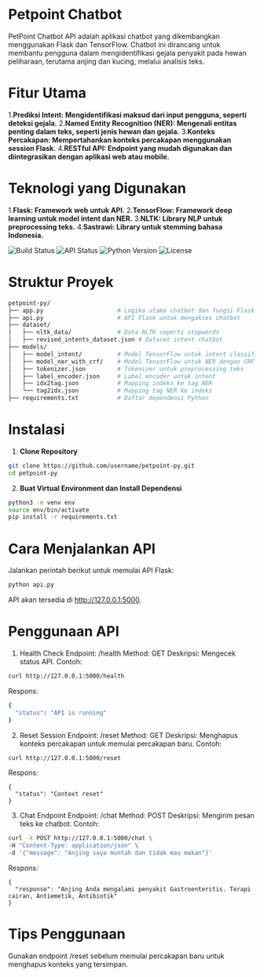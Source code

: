 # Petpoint Chatbot
PetPoint Chatbot API adalah aplikasi chatbot yang dikembangkan menggunakan Flask dan TensorFlow. Chatbot ini dirancang untuk membantu pengguna dalam mengidentifikasi gejala penyakit pada hewan peliharaan, terutama anjing dan kucing, melalui analisis teks.

# Fitur Utama
1.**Prediksi Intent: Mengidentifikasi maksud dari input pengguna, seperti deteksi gejala.**
2.**Named Entity Recognition (NER): Mengenali entitas penting dalam teks, seperti jenis hewan dan gejala.**
3.**Konteks Percakapan: Mempertahankan konteks percakapan menggunakan session Flask.**
4.**RESTful API: Endpoint yang mudah digunakan dan diintegrasikan dengan aplikasi web atau mobile.**

# Teknologi yang Digunakan
1.**Flask: Framework web untuk API.**
2.**TensorFlow: Framework deep learning untuk model intent dan NER.**
3.**NLTK: Library NLP untuk preprocessing teks.**
4.**Sastrawi: Library untuk stemming bahasa Indonesia.**

![Build Status](https://img.shields.io/badge/build-passing-brightgreen)
![API Status](https://img.shields.io/badge/API-available-blue)
![Python Version](https://img.shields.io/badge/python-3.9%2B-blue)
![License](https://img.shields.io/badge/license-MIT-green)

# Struktur Proyek
```bash
petpoint-py/
├── app.py                     # Logika utama chatbot dan fungsi Flask
├── api.py                     # API Flask untuk mengakses chatbot
├── dataset/
│   ├── nltk_data/             # Data NLTK seperti stopwords
│   ├── revised_intents_dataset.json # Dataset intent chatbot
├── models/
│   ├── model_intent/          # Model TensorFlow untuk intent classification
│   ├── model_ner_with_crf/    # Model TensorFlow untuk NER dengan CRF
│   ├── tokenizer.json         # Tokenizer untuk preprocessing teks
│   ├── label_encoder.json     # Label encoder untuk intent
│   ├── idx2tag.json           # Mapping indeks ke tag NER
│   └── tag2idx.json           # Mapping tag NER ke indeks
├── requirements.txt           # Daftar dependensi Python
```
# Instalasi
1. **Clone Repository**
```bash
git clone https://github.com/username/petpoint-py.git
cd petpoint-py
```
2. **Buat Virtual Environment dan Install Dependensi**
```bash
python3 -m venv env
source env/bin/activate
pip install -r requirements.txt
```

# Cara Menjalankan API
Jalankan perintah berikut untuk memulai API Flask:

```bash
python api.py
```
API akan tersedia di http://127.0.0.1:5000.

# Penggunaan API
1. Health Check
Endpoint: /health
Method: GET
Deskripsi: Mengecek status API.
Contoh:
```bash
curl http://127.0.0.1:5000/health
```
Respons:
```bash
{
  "status": "API is running"
}
```
2. Reset Session
Endpoint: /reset
Method: GET
Deskripsi: Menghapus konteks percakapan untuk memulai percakapan baru.
Contoh:
```bash
curl http://127.0.0.1:5000/reset
```
Respons:
```
{
  "status": "Context reset"
}
```
3. Chat Endpoint
Endpoint: /chat
Method: POST
Deskripsi: Mengirim pesan teks ke chatbot.
Contoh:
```bash
curl -X POST http://127.0.0.1:5000/chat \
-H "Content-Type: application/json" \
-d '{"message": "Anjing saya muntah dan tidak mau makan"}'
```
Respons:
```
{
  "response": "Anjing Anda mengalami penyakit Gastroenteritis. Terapi cairan, Antiemetik, Antibiotik"
}
```
# Tips Penggunaan
Gunakan endpoint /reset sebelum memulai percakapan baru untuk menghapus konteks yang tersimpan.
